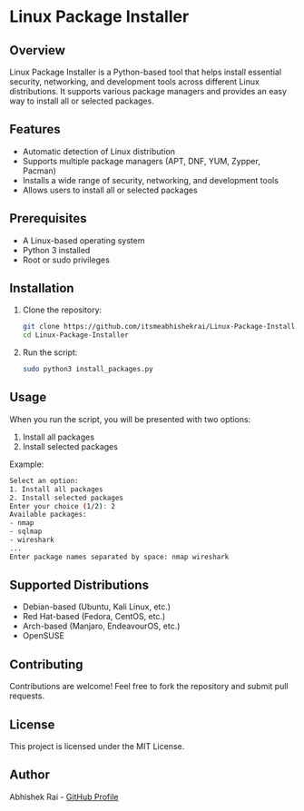 # Linux Package Installer

## Overview
Linux Package Installer is a Python-based tool that helps install essential security, networking, and development tools across different Linux distributions. It supports various package managers and provides an easy way to install all or selected packages.

## Features
- Automatic detection of Linux distribution
- Supports multiple package managers (APT, DNF, YUM, Zypper, Pacman)
- Installs a wide range of security, networking, and development tools
- Allows users to install all or selected packages

## Prerequisites
- A Linux-based operating system
- Python 3 installed
- Root or sudo privileges

## Installation
1. Clone the repository:
   ```bash
   git clone https://github.com/itsmeabhishekrai/Linux-Package-Installer.git
   cd Linux-Package-Installer
   ```
2. Run the script:
   ```bash
   sudo python3 install_packages.py
   ```

## Usage
When you run the script, you will be presented with two options:
1. Install all packages
2. Install selected packages

Example:
```bash
Select an option:
1. Install all packages
2. Install selected packages
Enter your choice (1/2): 2
Available packages:
- nmap
- sqlmap
- wireshark
...
Enter package names separated by space: nmap wireshark
```

## Supported Distributions
- Debian-based (Ubuntu, Kali Linux, etc.)
- Red Hat-based (Fedora, CentOS, etc.)
- Arch-based (Manjaro, EndeavourOS, etc.)
- OpenSUSE

## Contributing
Contributions are welcome! Feel free to fork the repository and submit pull requests.

## License
This project is licensed under the MIT License.

## Author
Abhishek Rai - [GitHub Profile](https://github.com/itsmeabhishekrai)

